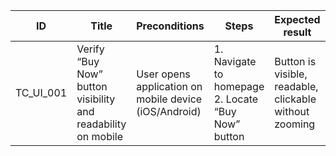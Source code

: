 | **ID** | **Title** | **Preconditions** | **Steps** | **Expected result** | **Actual result** | **Status** | **Comment / Bug ID** |
|--------|-----------|-------------------|------------|---------------------|-------------------|-------------|-----------------------|
| TC_UI_001 | Verify “Buy Now” button visibility and readability on mobile | User opens application on mobile device (iOS/Android) | 1. Navigate to homepage<br>2. Locate “Buy Now” button | Button is visible, readable, clickable without zooming | Button is visible, readable and clickable on mobile | ✅ Pass | Related bug: BR-003 |
